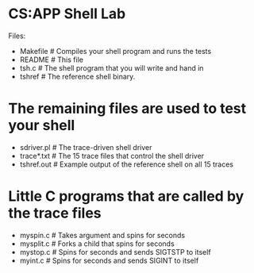 # CS:APP Shell Lab


Files:

* Makefile	# Compiles your shell program and runs the tests
* README		# This file
* tsh.c		  # The shell program that you will write and hand in
* tshref		# The reference shell binary.

# The remaining files are used to test your shell
* sdriver.pl	# The trace-driven shell driver
* trace*.txt	# The 15 trace files that control the shell driver
* tshref.out 	# Example output of the reference shell on all 15 traces

# Little C programs that are called by the trace files
* myspin.c	# Takes argument <n> and spins for <n> seconds
* mysplit.c	# Forks a child that spins for <n> seconds
* mystop.c        # Spins for <n> seconds and sends SIGTSTP to itself
* myint.c         # Spins for <n> seconds and sends SIGINT to itself

